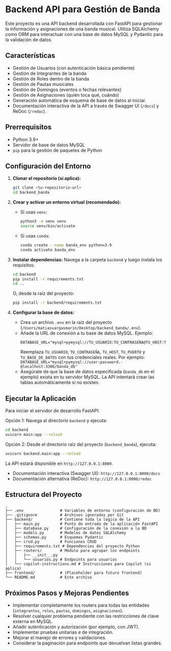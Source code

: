 # Backend API para Gestión de Banda

Este proyecto es una API backend desarrollada con FastAPI para gestionar la información y asignaciones de una banda musical. Utiliza SQLAlchemy como ORM para interactuar con una base de datos MySQL y Pydantic para la validación de datos.

## Características

*   Gestión de Usuarios (con autenticación básica pendiente)
*   Gestión de Integrantes de la banda
*   Gestión de Roles dentro de la banda
*   Gestión de Pautas musicales
*   Gestión de Domingos (eventos o fechas relevantes)
*   Gestión de Asignaciones (quién toca qué, cuándo)
*   Generación automática de esquema de base de datos al iniciar.
*   Documentación interactiva de la API a través de Swagger UI (`/docs`) y ReDoc (`/redoc`).

## Prerrequisitos

*   Python 3.9+
*   Servidor de base de datos MySQL
*   `pip` para la gestión de paquetes de Python

## Configuración del Entorno

1.  **Clonar el repositorio (si aplica):**
    ```bash
    git clone <tu-repositorio-url>
    cd backend_banda
    ```

2.  **Crear y activar un entorno virtual (recomendado):**
    *   Si usas `venv`:
        ```bash
        python3 -m venv venv
        source venv/bin/activate
        ```
    *   Si usas `conda`:
        ```bash
        conda create --name banda_env python=3.9
        conda activate banda_env
        ```

3.  **Instalar dependencias:**
    Navega a la carpeta `backend` y luego instala los requisitos:
    ```bash
    cd backend
    pip install -r requirements.txt
    cd .. 
    ```
    O, desde la raíz del proyecto:
    ```bash
    pip install -r backend/requirements.txt
    ```

4.  **Configurar la base de datos:**
    *   Crea un archivo `.env` en la raíz del proyecto (`/Users/matiasvargasmarin/Desktop/backend_banda/.env`).
    *   Añade la URL de conexión a tu base de datos MySQL. Ejemplo:
        ```env
        DATABASE_URL="mysql+pymysql://TU_USUARIO:TU_CONTRASEÑA@TU_HOST:TU_PUERTO/TU_BASE_DE_DATOS"
        ```
        Reemplaza `TU_USUARIO`, `TU_CONTRASEÑA`, `TU_HOST`, `TU_PUERTO` y `TU_BASE_DE_DATOS` con tus credenciales reales. Por ejemplo:
        `DATABASE_URL="mysql+pymysql://user:password.-@localhost:3306/banda_db"`
    *   Asegúrate de que la base de datos especificada (`banda_db` en el ejemplo) exista en tu servidor MySQL. La API intentará crear las tablas automáticamente si no existen.

## Ejecutar la Aplicación

Para iniciar el servidor de desarrollo FastAPI:

Opción 1: Navega al directorio `backend` y ejecuta:
```bash
cd backend
uvicorn main:app --reload
```

Opción 2: Desde el directorio raíz del proyecto (`backend_banda`), ejecuta:
```bash
uvicorn backend.main:app --reload
```

La API estará disponible en `http://127.0.0.1:8000`.

*   Documentación interactiva (Swagger UI): `http://127.0.0.1:8000/docs`
*   Documentación alternativa (ReDoc): `http://127.0.0.1:8000/redoc`

## Estructura del Proyecto

```
.
├── .env                # Variables de entorno (configuración de BD)
├── .gitignore          # Archivos ignorados por Git
├── backend/            # Contiene toda la lógica de la API
│   ├── main.py         # Punto de entrada de la aplicación FastAPI
│   ├── database.py     # Configuración de la conexión a la BD
│   ├── models.py       # Modelos de datos SQLAlchemy
│   ├── schemas.py      # Esquemas Pydantic
│   ├── crud.py         # Funciones CRUD
│   ├── requirements.txt # Dependencias del proyecto Python
│   ├── routers/        # Módulo para agrupar los endpoints
│   │   ├── __init__.py
│   │   └── usuarios.py # Endpoints para usuarios
│   └── copilot-instructions.md # Instrucciones para Copilot (si aplica)
├── frontend/           # (Placeholder para futuro frontend)
└── README.md           # Este archivo
```

## Próximos Pasos y Mejoras Pendientes

*   Implementar completamente los routers para todas las entidades (`integrantes`, `roles`, `pautas`, `domingos`, `asignaciones`).
*   Resolver cualquier problema pendiente con las restricciones de clave externa en MySQL.
*   Añadir autenticación y autorización (por ejemplo, con JWT).
*   Implementar pruebas unitarias e de integración.
*   Mejorar el manejo de errores y validaciones.
*   Considerar la paginación para endpoints que devuelvan listas grandes.
